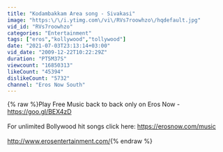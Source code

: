 ```yaml
---
title: "Kodambakkam Area song - Sivakasi"
image: "https:\/\/i.ytimg.com\/vi\/RVs7roowhzo\/hqdefault.jpg"
vid_id: "RVs7roowhzo"
categories: "Entertainment"
tags: ["eros","kollywood","tollywood"]
date: "2021-07-03T23:13:14+03:00"
vid_date: "2009-12-22T10:22:29Z"
duration: "PT5M37S"
viewcount: "16850313"
likeCount: "45394"
dislikeCount: "5732"
channel: "Eros Now South"
---
```

{% raw %}Play Free Music back to back only on Eros Now - <a rel="nofollow" target="blank" href="https://goo.gl/BEX4zD">https://goo.gl/BEX4zD</a><br /><br />For unlimited Bollywood hit songs click here: <a rel="nofollow" target="blank" href="https://erosnow.com/music">https://erosnow.com/music</a><br /><br /><a rel="nofollow" target="blank" href="http://www.erosentertainment.com/">http://www.erosentertainment.com/</a>{% endraw %}
